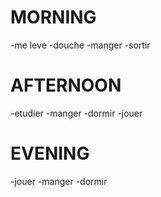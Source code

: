 # MORNING
-me leve
-douche
-manger
-sortir
# AFTERNOON
-etudier
-manger
-dormir
-jouer
# EVENING
-jouer
-manger
-dormir
